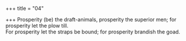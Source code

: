 +++
title = "04"

+++
Prosperity (be) the draft-animals, prosperity the superior men; for  prosperity let the plow till.  
For prosperity let the straps be bound; for prosperity brandish the goad. 
